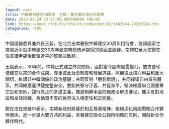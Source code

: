 ```yaml
---
layout: post
title: 中韓慶祝建交30周年　王毅：雙方要珍惜合作成果
date: 2022-08-24 23:57:09.000000000 +08:00
link: https://news.rthk.hk/rthk/ch/component/k2/1663944-20220824.htm
categories: rthk
---
```


中國國務委員兼外長王毅，在北京出席慶祝中韓建交30周年招待會，宣讀國家主席習近平就中韓建交30周年致南韓總統尹錫悅的賀函並致辭。南韓駐華大使鄭在浩宣讀尹錫悅致習近平的賀函並致辭。 

王毅表示，30年前，中韓正式建立外交關係，面對當今國際風雲變幻，雙方要珍惜建交以來的合作成果，尊重彼此社會制度和發展道路，照顧彼此核心利益和重大關切，維護好中韓關係的政治基礎；共同反對「脫鈎斷鏈」，共同捍衛自由貿易體系，共同維護產供鏈完整安全，要始終堅守正義、共促和平。堅決維護聯合國憲章宗旨和原則，踐行真正的多邊主義，推進朝鮮半島問題政治解決進程，攜手應對地區和全球挑戰，為動蕩不安的世界注入穩定性和正能量。 

鄭在浩在致辭中表示，南韓新政府將基於相互尊重精神，繼續深化兩國戰略合作夥伴關係，進一步擴大雙方共同利益，本著建交聯合公報所明確的原則，開啟新合作夥伴時代。

